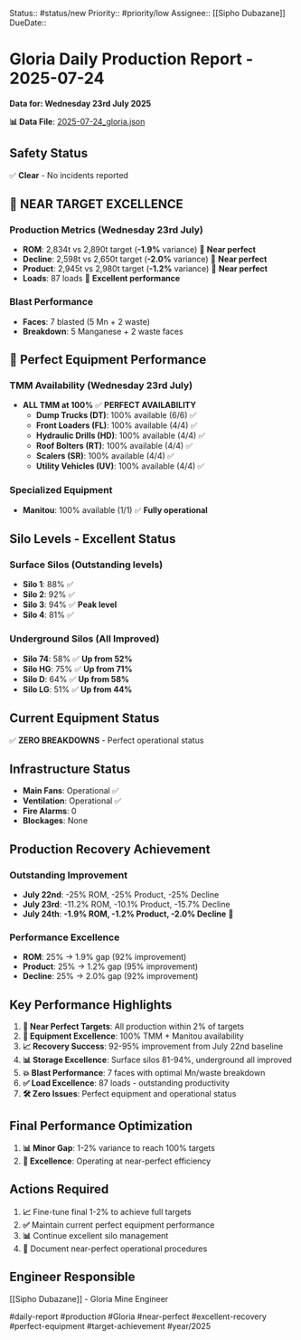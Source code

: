 Status:: #status/new
Priority:: #priority/low
Assignee:: [[Sipho Dubazane]]
DueDate::

# Gloria Daily Production Report - 2025-07-24
**Data for: Wednesday 23rd July 2025**

**📊 Data File**: [2025-07-24_gloria.json](data/2025-07-24_gloria.json)

## Safety Status
✅ **Clear** - No incidents reported

## 🎯 NEAR TARGET EXCELLENCE

### Production Metrics (Wednesday 23rd July)
- **ROM**: 2,834t vs 2,890t target (**-1.9%** variance) 🎯 **Near perfect**
- **Decline**: 2,598t vs 2,650t target (**-2.0%** variance) 🎯 **Near perfect**
- **Product**: 2,945t vs 2,980t target (**-1.2%** variance) 🎯 **Near perfect**
- **Loads**: 87 loads 🎉 **Excellent performance**

### Blast Performance
- **Faces**: 7 blasted (5 Mn + 2 waste)
- **Breakdown**: 5 Manganese + 2 waste faces

## 🎉 Perfect Equipment Performance

### TMM Availability (Wednesday 23rd July)
- **ALL TMM at 100%** ✅ **PERFECT AVAILABILITY**
  - **Dump Trucks (DT)**: 100% available (6/6) ✅
  - **Front Loaders (FL)**: 100% available (4/4) ✅
  - **Hydraulic Drills (HD)**: 100% available (4/4) ✅
  - **Roof Bolters (RT)**: 100% available (4/4) ✅
  - **Scalers (SR)**: 100% available (4/4) ✅
  - **Utility Vehicles (UV)**: 100% available (4/4) ✅

### Specialized Equipment
- **Manitou**: 100% available (1/1) ✅ **Fully operational**

## Silo Levels - Excellent Status

### Surface Silos (Outstanding levels)
- **Silo 1**: 88% ✅
- **Silo 2**: 92% ✅
- **Silo 3**: 94% ✅ **Peak level**
- **Silo 4**: 81% ✅

### Underground Silos (All Improved)
- **Silo 74**: 58% ✅ **Up from 52%**
- **Silo HG**: 75% ✅ **Up from 71%**
- **Silo D**: 64% ✅ **Up from 58%**
- **Silo LG**: 51% ✅ **Up from 44%**

## Current Equipment Status
✅ **ZERO BREAKDOWNS** - Perfect operational status

## Infrastructure Status
- **Main Fans**: Operational ✅
- **Ventilation**: Operational ✅
- **Fire Alarms**: 0
- **Blockages**: None

## Production Recovery Achievement
### Outstanding Improvement
- **July 22nd**: -25% ROM, -25% Product, -25% Decline
- **July 23rd**: -11.2% ROM, -10.1% Product, -15.7% Decline
- **July 24th**: **-1.9% ROM, -1.2% Product, -2.0% Decline** 🎯

### Performance Excellence
- **ROM**: 25% → 1.9% gap (92% improvement)
- **Product**: 25% → 1.2% gap (95% improvement) 
- **Decline**: 25% → 2.0% gap (92% improvement)

## Key Performance Highlights
1. **🎯 Near Perfect Targets**: All production within 2% of targets
2. **🎉 Equipment Excellence**: 100% TMM + Manitou availability
3. **📈 Recovery Success**: 92-95% improvement from July 22nd baseline
4. **📊 Storage Excellence**: Surface silos 81-94%, underground all improved
5. **💥 Blast Performance**: 7 faces with optimal Mn/waste breakdown
6. **✅ Load Excellence**: 87 loads - outstanding productivity
7. **🛠️ Zero Issues**: Perfect equipment and operational status

## Final Performance Optimization
1. **📊 Minor Gap**: 1-2% variance to reach 100% targets
2. **🎯 Excellence**: Operating at near-perfect efficiency

## Actions Required
1. **📈** Fine-tune final 1-2% to achieve full targets
2. **✅** Maintain current perfect equipment performance
3. **📊** Continue excellent silo management
4. **🎯** Document near-perfect operational procedures

## Engineer Responsible
[[Sipho Dubazane]] - Gloria Mine Engineer

#daily-report #production #Gloria #near-perfect #excellent-recovery #perfect-equipment #target-achievement #year/2025